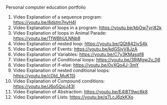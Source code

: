 Personal computer education portfolio

1. Video Explanation of a sequence program: https://youtu.be/8dstm7nyH4I
2. Video Explanation of loops in a program: https://youtu.be/kbOw7yrj82k
3. Video Explanation of loops in Animal Parade: https://youtu.be/TfWBhULNNb8
4. Video Explanation of nested loop: https://youtu.be/QQt842iyS4k
5. Video Explanation of Events: https://youtu.be/kdGSjvV8JzA
6. Video Explanation of Variables: https://youtu.be/C7y3KMasqf8
7. Video Explanation of Conditional loops: https://youtu.be/3RjMgw2v_08
8. Video Explanation of if-else: https://youtu.be/0vXQo4J-3mY
9. Video Explanation of nested conditional loops: https://youtu.be/cDId_MuK1SI
10. Video Explanation of Compound conditions: https://youtu.be/J6q5QxjJ43I
11. Video Explanation of Abstraction: https://youtu.be/E4l8T9wc8k8
12. Video Explanation of Lists: https://youtu.be/q7LcJ6zkKXo
